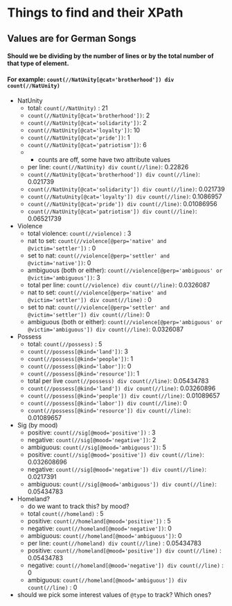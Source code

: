 # Things to find and their XPath
## Values are for German Songs

#### Should we be dividing by the number of lines or by the total number of that type of element. 
#### For example: `count(//NatUnity[@cat='brotherhood']) div count(//NatUnity)`
- NatUnity
  - total: `count(//NatUnity)` : 21
  - `count(//NatUnity[@cat='brotherhood'])`:  2
  - `count(//NatUnity[@cat='solidarity'])`: 2
  - `count(//NatUnity[@cat='loyalty'])`: 10
  - `count(//NatUnity[@cat='pride'])`: 1
  - `count(//NatUnity[@cat='patriotism'])`: 6
  - - counts are off, some have two attribute values
  - per line: `count(//NatUnity) div count(//line)`: 0.22826
  - `count(//NatUnity[@cat='brotherhood']) div count(//line)`: 0.021739
  - `count(//NatUnity[@cat='solidarity']) div count(//line)`: 0.021739
  - `count(//NatuUnity[@cat='loyalty']) div count(//line)`: 0.1086957
  - `count(//NatUnity[@cat='pride']) div count(//line)`: 0.01086956
  - `count(//NatUnity[@cat='patriotism']) div count(//line)`: 0.06521739
- Violence
  - total violence: `count(//violence)` : 3
  - nat to set: `count(//violence[@perp='native' and @victim='settler'])` : 0
  - set to nat: `count(//violence[@perp='settler' and @victim='native'])`: 0
  - ambiguous (both or either): `count(//violence[@perp='ambiguous' or @victim='ambiguous'])`: 3
  - total per line: `count(//violence) div count(//line)`: 0.0326087
  - nat to set: `count(//violence[@perp='native' and @victim='settler']) div count(//line)` : 0
  - set to nat: `count(//violence[@perp='settler' and @victim='settler']) div count(//line)`: 0
  - ambiguous (both or either): `count(//violence[@perp='ambiguous' or @victim='ambiguous']) div count(//line)`: 0.0326087
- Possess
  - total: `count(//possess)` : 5
  - `count(//possess[@kind='land'])`: 3
  - `count(//possess[@kind='people'])`: 1
  - `count(//possess[@kind='labor'])`: 0
  - `count(//possess[@kind='resource'])`: 1
  - total per live `count(//possess) div count(//line)`: 0.05434783
  -  `count(//possess[@kind='land']) div count(//line)`: 0.03260896
  - `count(//possess[@kind='people']) div count(//line)`: 0.01089657
  - `count(//possess[@kind='labor']) div count(//line)`: 0
  - `count(//possess[@kind='resource']) div count(//line)`: 0.01089657
- Sig (by mood)
  - positive:  `count(//sig[@mood='positive'])` : 3
  - negative: `count(//sig[@mood='negative'])`: 2
  - ambiguous: `count(//sig[@mood='ambiguous'])`: 5
  - positive:  `count(//sig[@mood='positive']) div count(//line)`: 0.032608696
  - negative: `count(//sig[@mood='negative']) div count(//line)`: 0.0217391
  - ambiguous: `count(//sig[@mood='ambiguous']) div count(//line)`: 0.05434783
- Homeland?
  - do we want to track this? by mood?
  - total `count(//homeland)` : 5
  - positive:  `count(//homeland[@mood='positive'])` : 5
  - negative: `count(//homeland[@mood='negative'])`: 0
  - ambiguous: `count(//homeland[@mood='ambiguous'])`: 0
  - per line: `count(//homeland) div count(//line)`  : 0.05434783
  - positive:  `count(//homeland[@mood='positive']) div count(//line)`  : 0.05434783
  - negative: `count(//homeland[@mood='negative']) div count(//line)` : 0
  - ambiguous: `count(//homeland[@mood='ambiguous']) div count(//line)` : 0
- should we pick some interest values of `@type` to track? Which ones?

